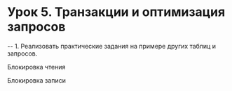 # Урок 5. Транзакции и оптимизация запросов

-- 1. Реализовать практические задания на примере других таблиц и запросов.

Блокировка чтения


Блокировка записи
